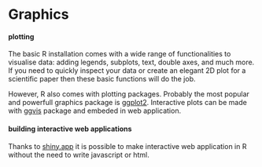 # Graphics
#### plotting
The basic R installation comes with a wide range of functionalities to visualise data: adding legends, subplots, text, double axes, and much more. If you need to quickly inspect your data or create an elegant 2D plot for a scientific paper then these basic functions will do the job.

However, R also comes with plotting packages. Probably the most popular and powerfull graphics package is [ggplot2](http://ggplot2.org). Interactive plots can be made with [ggvis](https://github.com/rstudio/ggvis) package and embeded in web application.

#### building interactive web applications
Thanks to [shiny.app](http://shiny.rstudio.com) it is possible to make interactive web application in R without the need to write javascript or html.

